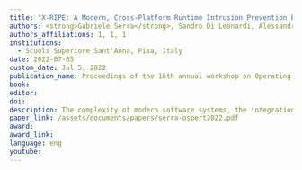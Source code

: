 ```yaml
---
title: "X-RIPE: A Modern, Cross-Platform Runtime Intrusion Prevention Evaluator"
authors: <strong>Gabriele Serra</strong>, Sandro Di Leonardi, Alessandro Biondi
authors_affiliations: 1, 1, 1
institutions:
  - Scuola Superiore Sant'Anna, Pisa, Italy
date: 2022-07-05
custom_date: Jul 5, 2022
publication_name: Proceedings of the 16th annual workshop on Operating Systems Platforms for Embedded Real-Time applications (OSPERT 2022), Modena, Italy
book:
editor:
doi: 
description: The complexity of modern software systems, the integration of several software components, and the increasing exposure to public networks are making systems more and more susceptible to cyber-attacks. Operating systems and drivers are typically written in C or C++, which are known to be memory- unsafe languages. As a matter of fact, buffer overflows are still a plague in modern software. Despite the consistent amount of research carried out to counteract cyber-attacks, it is still not straightforward to evaluate the worthiness of a specific counter- measure or to identify the appropriate configuration for existing protection tools. In this paper, we present X-RIPE, a modern and cross-platform version of the Wilander and Kamkar’s RIPE testbed. The objective of X-RIPE is to evaluate how a given countermeasure behaves against buffer overflow threats. We tested X-RIPE against modern memory-corruption protection techniques supported by GCC and Clang/LLVM compilers such as Stack Protector, ASan, and ARM’s Pointer Authentication.
paper_link: /assets/documents/papers/serra-ospert2022.pdf
award: 
award_link: 
language: eng
youtube:
---
```

